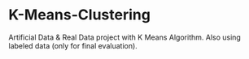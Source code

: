 # K-Means-Clustering
Artificial Data &amp; Real Data project with K Means Algorithm. Also using labeled data (only for final evaluation).
